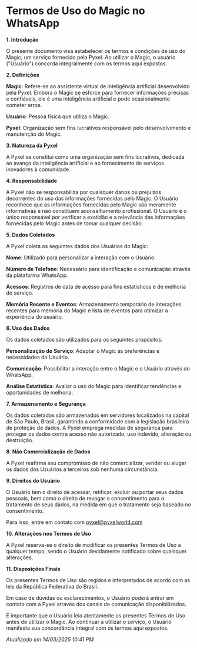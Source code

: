 # Termos de Uso do Magic no WhatsApp


**1. Introdução**

O presente documento visa estabelecer os termos e condições de uso do Magic, um serviço fornecido pela Pyxel. Ao utilizar o Magic, o usuário ("Usuário") concorda integralmente com os termos aqui expostos.


**2. Definições**

**Magic**: Refere-se ao assistente virtual de inteligência artificial desenvolvido pela Pyxel. Embora o Magic se esforce para fornecer informações precisas e confiáveis, ele é uma inteligência artificial e pode ocasionalmente cometer erros.

**Usuário**: Pessoa física que utiliza o Magic.

**Pyxel**: Organização sem fins lucrativos responsável pelo desenvolvimento e manutenção do Magic.


**3. Natureza da Pyxel**

A Pyxel se constitui como uma organização sem fins lucrativos, dedicada ao avanço da inteligência artificial e ao fornecimento de serviços inovadores à comunidade.


**4. Responsabilidade**

A Pyxel não se responsabiliza por quaisquer danos ou prejuízos decorrentes do uso das informações fornecidas pelo Magic. O Usuário reconhece que as informações fornecidas pelo Magic são meramente informativas e não constituem aconselhamento profissional. O Usuário é o único responsável por verificar a exatidão e a relevância das informações fornecidas pelo Magic antes de tomar qualquer decisão.


**5. Dados Coletados**

A Pyxel coleta os seguintes dados dos Usuários do Magic:

**Nome**: Utilizado para personalizar a interação com o Usuário.

**Número de Telefone**: Necessário para identificação e comunicação através da plataforma WhatsApp.

**Acessos**: Registros de data de acesso para fins estatísticos e de melhoria do serviço.

**Memória Recente e Eventos**: Armazenamento temporário de interações recentes para memória do Magic e lista de eventos para otimizar a experiência do usuário.


**6. Uso dos Dados**

Os dados coletados são utilizados para os seguintes propósitos:

**Personalização do Serviço**: Adaptar o Magic às preferências e necessidades do Usuário.

**Comunicação**: Possibilitar a interação entre o Magic e o Usuário através do WhatsApp.

**Análise Estatística**: Avaliar o uso do Magic para identificar tendências e oportunidades de melhoria.


**7. Armazenamento e Segurança**

Os dados coletados são armazenados em servidores localizados na capital de São Paulo, Brasil, garantindo a conformidade com a legislação brasileira de proteção de dados. A Pyxel emprega medidas de segurança para proteger os dados contra acesso não autorizado, uso indevido, alteração ou destruição.


**8. Não Comercialização de Dados**

A Pyxel reafirma seu compromisso de não comercializar, vender ou alugar os dados dos Usuários a terceiros sob nenhuma circunstância.


**9. Direitos do Usuário**

O Usuário tem o direito de acessar, retificar, excluir ou portar seus dados pessoais, bem como o direito de revogar o consentimento para o tratamento de seus dados, na medida em que o tratamento seja baseado no consentimento.

Para isso, entre em contato com pyxel@pyxelworld.com


**10. Alterações nos Termos de Uso**

A Pyxel reserva-se o direito de modificar os presentes Termos de Uso a qualquer tempo, sendo o Usuário devidamente notificado sobre quaisquer alterações.


**11. Disposições Finais**

Os presentes Termos de Uso são regidos e interpretados de acordo com as leis da República Federativa do Brasil.

Em caso de dúvidas ou esclarecimentos, o Usuário poderá entrar em contato com a Pyxel através dos canais de comunicação disponibilizados.

É importante que o Usuário leia atentamente os presentes Termos de Uso antes de utilizar o Magic. Ao continuar a utilizar o serviço, o Usuário manifesta sua concordância integral com os termos aqui expostos.

*Atualizado em 14/03/2025 10:41 PM*
